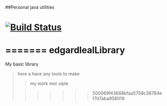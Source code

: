 ##Personal java utilities

[![Build Status](https://travis-ci.org/edgardleal/edgardlealLibrary.svg?branch=master)](https://travis-ci.org/edgardleal/edgardlealLibrary)
====


=======
edgardlealLibrary
=================

My basic library

>here a have any tools to make 
>>my work mor siple 
>>>>>>> 500069f43668bfaa5758c38784ef7d7aba958019
